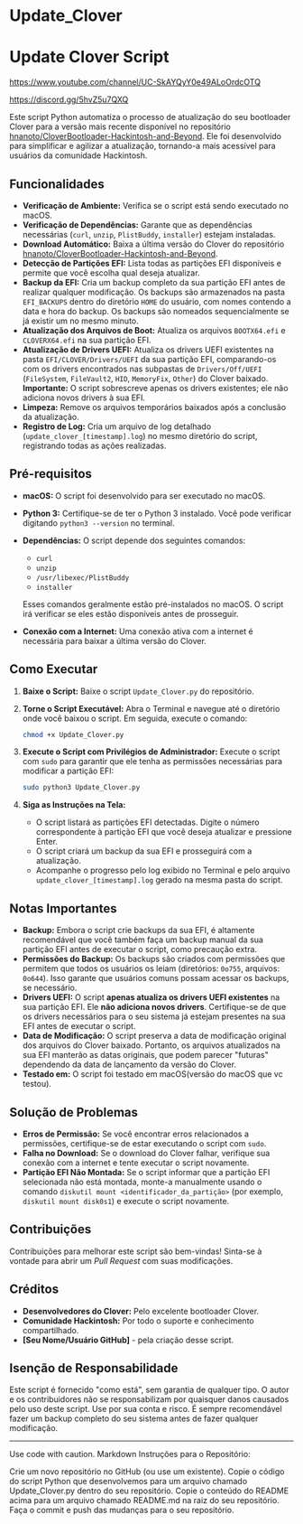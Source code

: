 # Update_Clover

# Update Clover Script

https://www.youtube.com/channel/UC-SkAYQyY0e49ALoOrdcOTQ

https://discord.gg/5hvZ5u7QXQ

Este script Python automatiza o processo de atualização do seu bootloader Clover para a versão mais recente disponível no repositório [hnanoto/CloverBootloader-Hackintosh-and-Beyond](https://github.com/hnanoto/CloverBootloader-Hackintosh-and-Beyond). Ele foi desenvolvido para simplificar e agilizar a atualização, tornando-a mais acessível para usuários da comunidade Hackintosh.

## Funcionalidades

-   **Verificação de Ambiente:** Verifica se o script está sendo executado no macOS.
-   **Verificação de Dependências:** Garante que as dependências necessárias (`curl`, `unzip`, `PlistBuddy`, `installer`) estejam instaladas.
-   **Download Automático:** Baixa a última versão do Clover do repositório [hnanoto/CloverBootloader-Hackintosh-and-Beyond](https://github.com/hnanoto/CloverBootloader-Hackintosh-and-Beyond).
-   **Detecção de Partições EFI:** Lista todas as partições EFI disponíveis e permite que você escolha qual deseja atualizar.
-   **Backup da EFI:** Cria um backup completo da sua partição EFI antes de realizar qualquer modificação. Os backups são armazenados na pasta `EFI_BACKUPS` dentro do diretório `HOME` do usuário, com nomes contendo a data e hora do backup. Os backups são nomeados sequencialmente se já existir um no mesmo minuto.
-   **Atualização dos Arquivos de Boot:** Atualiza os arquivos `BOOTX64.efi` e `CLOVERX64.efi` na sua partição EFI.
-   **Atualização de Drivers UEFI:** Atualiza os drivers UEFI existentes na pasta `EFI/CLOVER/Drivers/UEFI` da sua partição EFI, comparando-os com os drivers encontrados nas subpastas de `Drivers/Off/UEFI` (`FileSystem`, `FileVault2`, `HID`, `MemoryFix`, `Other`) do Clover baixado. **Importante:** O script sobrescreve apenas os drivers existentes; ele não adiciona novos drivers à sua EFI.
-   **Limpeza:** Remove os arquivos temporários baixados após a conclusão da atualização.
-   **Registro de Log:** Cria um arquivo de log detalhado (`update_clover_[timestamp].log`) no mesmo diretório do script, registrando todas as ações realizadas.

## Pré-requisitos

-   **macOS:** O script foi desenvolvido para ser executado no macOS.
-   **Python 3:** Certifique-se de ter o Python 3 instalado. Você pode verificar digitando `python3 --version` no terminal.
-   **Dependências:** O script depende dos seguintes comandos:
    -   `curl`
    -   `unzip`
    -   `/usr/libexec/PlistBuddy`
    -   `installer`
    
    Esses comandos geralmente estão pré-instalados no macOS. O script irá verificar se eles estão disponíveis antes de prosseguir.
-   **Conexão com a Internet:** Uma conexão ativa com a internet é necessária para baixar a última versão do Clover.

## Como Executar

1. **Baixe o Script:** Baixe o script `Update_Clover.py` do repositório.
2. **Torne o Script Executável:** Abra o Terminal e navegue até o diretório onde você baixou o script. Em seguida, execute o comando:
    
    ```bash
    chmod +x Update_Clover.py
    ```
    
3. **Execute o Script com Privilégios de Administrador:** Execute o script com `sudo` para garantir que ele tenha as permissões necessárias para modificar a partição EFI:
    
    ```bash
    sudo python3 Update_Clover.py
    ```
    
4. **Siga as Instruções na Tela:**
    
    -   O script listará as partições EFI detectadas. Digite o número correspondente à partição EFI que você deseja atualizar e pressione Enter.
    -   O script criará um backup da sua EFI e prosseguirá com a atualização.
    -   Acompanhe o progresso pelo log exibido no Terminal e pelo arquivo `update_clover_[timestamp].log` gerado na mesma pasta do script.

## Notas Importantes

-   **Backup:** Embora o script crie backups da sua EFI, é altamente recomendável que você também faça um backup manual da sua partição EFI antes de executar o script, como precaução extra.
-   **Permissões do Backup:** Os backups são criados com permissões que permitem que todos os usuários os leiam (diretórios: `0o755`, arquivos: `0o644`). Isso garante que usuários comuns possam acessar os backups, se necessário.
-   **Drivers UEFI:** O script **apenas atualiza os drivers UEFI existentes** na sua partição EFI. Ele **não adiciona novos drivers**. Certifique-se de que os drivers necessários para o seu sistema já estejam presentes na sua EFI antes de executar o script.
-   **Data de Modificação:** O script preserva a data de modificação original dos arquivos do Clover baixado. Portanto, os arquivos atualizados na sua EFI manterão as datas originais, que podem parecer "futuras" dependendo da data de lançamento da versão do Clover.
-   **Testado em:** O script foi testado em macOS(versão do macOS que vc testou).

## Solução de Problemas

-   **Erros de Permissão:** Se você encontrar erros relacionados a permissões, certifique-se de estar executando o script com `sudo`.
-   **Falha no Download:** Se o download do Clover falhar, verifique sua conexão com a internet e tente executar o script novamente.
-   **Partição EFI Não Montada:** Se o script informar que a partição EFI selecionada não está montada, monte-a manualmente usando o comando `diskutil mount <identificador_da_partição>` (por exemplo, `diskutil mount disk0s1`) e execute o script novamente.

## Contribuições

Contribuições para melhorar este script são bem-vindas! Sinta-se à vontade para abrir um *Pull Request* com suas modificações.

## Créditos

-   **Desenvolvedores do Clover:** Pelo excelente bootloader Clover.
-   **Comunidade Hackintosh:** Por todo o suporte e conhecimento compartilhado.
-   **[Seu Nome/Usuário GitHub]** -  pela criação desse script.

## Isenção de Responsabilidade

Este script é fornecido "como está", sem garantia de qualquer tipo. O autor e os contribuidores não se responsabilizam por quaisquer danos causados pelo uso deste script. Use por sua conta e risco. É sempre recomendável fazer um backup completo do seu sistema antes de fazer qualquer modificação.

---
Use code with caution.
Markdown
Instruções para o Repositório:

Crie um novo repositório no GitHub (ou use um existente).
Copie o código do script Python que desenvolvemos para um arquivo chamado Update_Clover.py dentro do seu repositório.
Copie o conteúdo do README acima para um arquivo chamado README.md na raiz do seu repositório.
Faça o commit e push das mudanças para o seu repositório.
